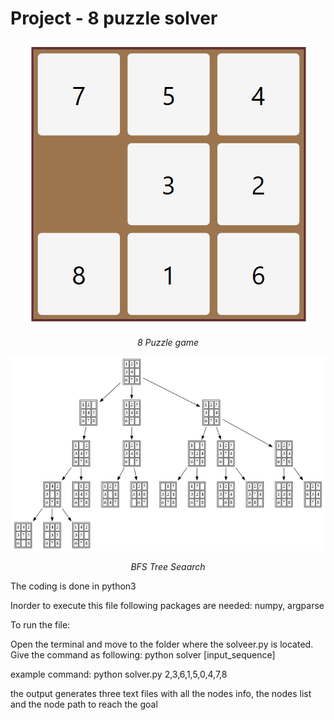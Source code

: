 # Project - 8 puzzle solver

<p align="center">
<img src="images/8Puzzle.gif" alt="8puzzle" >
</p>
<p align="center">
<em>8 Puzzle game</em>
</p>

<p align="center">
<img src="images/fulltree_bfs.png" alt="bfs">
</p>
<p align="center">
<em>BFS Tree Seaarch</em>
</p>

The coding is done in python3

Inorder to execute this file following packages are needed: numpy, argparse

To run the file:

Open the terminal and move to the folder where the solveer.py is located. Give the command as following:
python  solver [input_sequence]

example command:
python solver.py 2,3,6,1,5,0,4,7,8

the output generates three text files with all the nodes info, the nodes list and the node path to reach the goal
